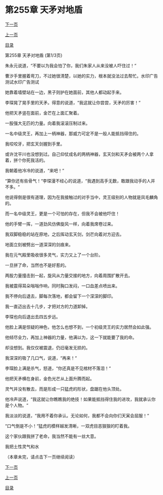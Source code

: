 <h1>第255章  天矛对地盾</h1>
            <div><p><a href="./0763_%E7%AC%AC255%E7%AB%A0_%E5%A4%A9%E7%9F%9B%E5%AF%B9%E5%9C%B0%E7%9B%BE.md">下一页</a></p><p><a href="./0761_%E7%AC%AC254%E7%AB%A0_%E7%AC%AC%E4%B8%89%E5%B1%82%E7%A9%BA%E9%97%B4.md">上一页</a></p><p><a href="../">目录</a></p></div>
            <div><p>第255章  天矛对地盾 (第1/3页)</p><p>朱永元说道，“不要以为我会怕了你，我们朱家人从来没被人吓住过！“</p><p>曹汐手里握着弯刀，不过她很清楚，以她的实力，根本就没法过去帮忙。水印广告测试水印广告测试</p><p>她靠着墙壁站在一边，黑子则护在她面前，其他人都动起手来。</p><p>李琛晃了晃手里的天矛。得意的说道，“我这就让你尝尝，天矛的厉害！“</p><p>他把天矛竖在面前，金芒在上面汇聚着。</p><p>一股强大无匹的力量。向着我滚滚压制过来。</p><p>一名中级灵王，再加上一柄神器，那威力可定不是一般人能抵挡得住的。</p><p>我咬咬牙，把玄天剑握到手里。</p><p>或许沈平川也没想到过。自己仰仗成名的两柄神器，玄天剑和天矛会被两个人拿着，拼个你死我活的。</p><p>我朝着他冷冷的说道，“来吧！“</p><p>“算你还有些骨气！“李琛漫不经心的说道，“我遇到高手无数，敢跟我动手的人并不多。“</p><p>他说得倒是很有道理，因为在我接触过的对手当中，灵王级别的人物就是凤毛麟角的。</p><p>而一名中级灵王，更是一个可怕的存在，但我不会被他吓住！</p><p>他的手臂一挥，一道劲风仿佛旋风一样，向着我席卷过来。</p><p>我双脚稳稳的站在原地，之后挥动玄天剑，剑芒向着对方迎去。</p><p>地面立刻被劈出一道深深的剑痕来。</p><p>我在元气殿里吸收很多灵气，实力又上了一个台阶。</p><p>一旦拼了命，当然也不是好惹的。</p><p>两股力量撞击到一起，旋风从力量交接的地方，向着周围扩散开去。</p><p>我被震得耳朵嗡嗡作响，同时胸口发闷，一口血差点喷出来。</p><p>我不停向后退去，脚每次落地，都会留下一个深深的脚印。</p><p>我一直迈出去十几步，才把对方的力道卸掉。</p><p>李琛也向后退出去四五步远。</p><p>他脸上满是惊疑的神色，他怎么也想不到，一个初级灵王的实力居然会如此强。</p><p>他倾尽全力，再加上神器的力量，他满以为，这一下就能要了我的命。</p><p>却没想到。我仅仅被震退，仍旧毫发无损的。</p><p>我深深的吸了几口气，说道，“再来！“</p><p>李琛脸上满是杀气，怒道，“你还真是不见棺材不落泪！“</p><p>他把天矛横在身前，金色光芒从上面升腾而起。</p><p>灵气并没有散去，而是形成一只猛虎的形状，盘踞在他头顶处。</p><p>他冷声说道，“我这就让你瞧瞧我的绝技！如果能抵挡得住我的进攻，我就承认你是个人物。“</p><p>我淡淡的说道，“我用不着你承认。无论如何，我都不会向你们天寅会屈服！“</p><p>“口气倒是不小！“猛虎的模样越发清晰，一双虎目恶狠狠的盯着我。</p><p>这个家伙跟我拼了老命，我当然不能有一丝大意。</p><p>我把土性灵气和水</p><p>（本章未完，请点击下一页继续阅读）</p></div>
            <div><p><a href="./0763_%E7%AC%AC255%E7%AB%A0_%E5%A4%A9%E7%9F%9B%E5%AF%B9%E5%9C%B0%E7%9B%BE.md">下一页</a></p><p><a href="./0761_%E7%AC%AC254%E7%AB%A0_%E7%AC%AC%E4%B8%89%E5%B1%82%E7%A9%BA%E9%97%B4.md">上一页</a></p><p><a href="../">目录</a></p></div>